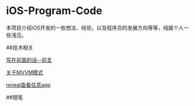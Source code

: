 # iOS-Program-Code
本项目介绍iOS开发的一些想法、经验，以及程序员的发展方向等等，纯属个人一些浅见。

##技术相关


 [写在前面的话--前言](https://github.com/GongZiYuan/iOS-Program-Code/blob/master/iOS%E6%8A%80%E6%9C%AF/%E5%89%8D%E8%A8%80.md)
 
 [关于MVVM模式](https://github.com/GongZiYuan/iOS-Program-Code/blob/master/iOS%E6%8A%80%E6%9C%AF/%E5%85%B3%E4%BA%8EMVVM%E6%A8%A1%E5%BC%8F.md)

[reveal查看任意app](https://github.com/GongZiYuan/iOS-Program-Code/blob/master/iOS%E6%8A%80%E6%9C%AF/reveal%E6%9F%A5%E7%9C%8B%E4%BB%BB%E6%84%8Fapp.md)


##随笔
